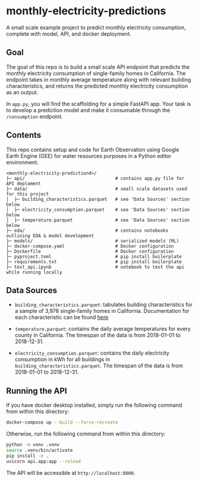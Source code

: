 # monthly-electricity-predictions
A small scale example project to predict monthly electricity consumption, complete with model, API, and docker deployment. 

## Goal
The goal of this repo is to build a small scale API endpoint that predicts the monthly electricity consumption of single-family homes in California. The endpoint takes in monthly average temperature along with relevant building characteristics, and returns the predicted monthly electricity consumption as an output. 

In `app.py`, you will find the scaffolding for a simple FastAPI app. Your task is to develop a prediction model and make it consumable through the `/consumption` endpoint.

## Contents
This repo contains setup and code for Earth Observation using Google Earth Engine (GEE) 
for water resources purposes in a Python editor environment.

    <monthly-electricity-predictiond>/
    ├─ api/                                  # contains app.py file for API deploment
    ├─ data/                                 # small scale datasets used for this project
    │  ├─ building_characteristics.parquet   # see 'Data Sources' section below
    │  ├─ electricity_consumption.parquet    # see 'Data Sources' section below
    │  ├─ temperature.parquet                # see 'Data Sources' section below
    ├─ eda/                                  # contains notebooks outlining EDA & model development
    ├─ models/                               # serialized models (ML)
    ├─ docker-compose.yaml                   # Docker configuration
    ├─ Dockerfile                            # Docker configuration
    ├─ pyproject.toml                        # pip install boilerplate
    ├─ requirements.txt                      # pip install boilerplate
    ├─ test_api.ipynb                        # notebook to test the api while running locally

## Data Sources
* `building_characteristics.parquet`: tabulates building characteristics for a sample of 3,978 single-family homes in California. Documentation for each characteristic can be found [here](https://resstock.readthedocs.io/en/latest/workflow_inputs/characteristics.html)

* `temperature.parquet`: contains the daily average temperatures for every county in California. The timespan of the data is from 2018-01-01 to 2018-12-31.

* `electricity_consumption.parquet`: contains the daily electricity consumption in kWh for all buildings in `building_characteristics.parquet`. The timespan of the data is from 2018-01-01 to 2018-12-31.

## Running the API
If you have docker desktop installed, simply run the following command from within this directory:
```bash
docker-compose up --build --force-recreate
```

Otherwise, run the following command from within this directory:
```bash
python -m venv .venv
source .venv/bin/activate
pip install -e .
uvicorn api.app:app --reload
```

The API will be accessible at `http://localhost:8000`. 

